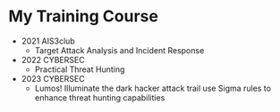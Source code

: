 # My Training Course

- 2021 AIS3club
    - Target Attack Analysis and Incident Response
- 2022 CYBERSEC
    - Practical Threat Hunting
- 2023 CYBERSEC
    - Lumos! Illuminate the dark hacker attack trail use Sigma rules to enhance threat hunting capabilities